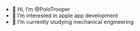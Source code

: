 - 👋 Hi, I’m @PoloTrooper
- 👀 I’m interested in apple app development
- 🌱 I’m currently studying mechanical engineering

<!---
PoloTrooper/PoloTrooper is a ✨ special ✨ repository because its `README.md` (this file) appears on your GitHub profile.
You can click the Preview link to take a look at your changes.
--->
